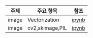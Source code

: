 | 주제 | 주요 항목 | 참조  |
| ---  | ---       | :---: |
| image | Vectorization | [ipynb](./codes/vectorization.ipynb) |
| image | cv2,skimage,PIL | [ipynb](./codes/ImageProcessing.ipynb) |



